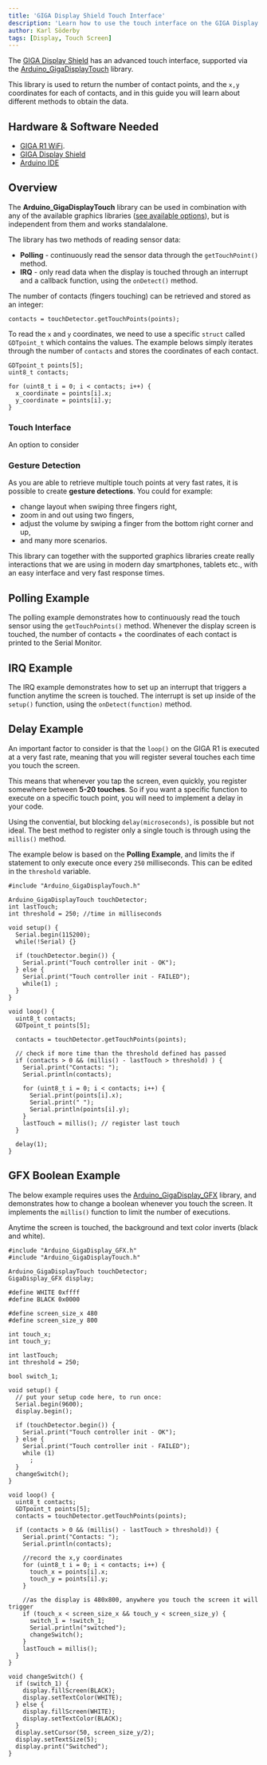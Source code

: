 ```yaml
---
title: 'GIGA Display Shield Touch Interface'
description: 'Learn how to use the touch interface on the GIGA Display Shield.'
author: Karl Söderby
tags: [Display, Touch Screen]
---
```


The [GIGA Display Shield](/hardware/giga-display-shield) has an advanced touch interface, supported via the [Arduino_GigaDisplayTouch](https://github.com/arduino-libraries/Arduino_GigaDisplayTouch) library.

This library is used to return the number of contact points, and the `x,y` coordinates for each of contacts, and in this guide you will learn about different methods to obtain the data.

## Hardware & Software Needed

- [GIGA R1 WiFi](/hardware/giga-r1-wifi).
- [GIGA Display Shield](/hardware/giga-display-shield)
- [Arduino IDE](https://www.arduino.cc/en/software)

## Overview

The **Arduino_GigaDisplayTouch** library can be used in combination with any of the available graphics libraries ([see available options](/tutorials/giga-display-shield/getting-started#overview)), but is independent from them and works standalalone.

The library has two methods of reading sensor data:
- **Polling** - continuously read the sensor data through the `getTouchPoint()` method.
- **IRQ** - only read data when the display is touched through an interrupt and a callback function, using the `onDetect()` method.

The number of contacts (fingers touching) can be retrieved and stored as an integer:

```arduino
contacts = touchDetector.getTouchPoints(points);
```

To read the `x` and `y` coordinates, we need to use a specific `struct` called `GDTpoint_t` which contains the values. The example belows simply iterates through the number of `contacts` and stores the coordinates of each contact.

```arduino
GDTpoint_t points[5];
uint8_t contacts;

for (uint8_t i = 0; i < contacts; i++) {
  x_coordinate = points[i].x;
  y_coordinate = points[i].y;
}
```

### Touch Interface

An option to consider 

### Gesture Detection

As you are able to retrieve multiple touch points at very fast rates, it is possible to create **gesture detections**. You could for example:
- change layout when swiping three fingers right,
- zoom in and out using two fingers,
- adjust the volume by swiping a finger from the bottom right corner and up,
- and many more scenarios.

This library can together with the supported graphics libraries create really interactions that we are using in modern day smartphones, tablets etc., with an easy interface and very fast response times.

## Polling Example

The polling example demonstrates how to continuously read the touch sensor using the `getTouchPoints()` method. Whenever the display screen is touched, the number of contacts + the coordinates of each contact is printed to the Serial Monitor.

<CodeBlock url="https://github.com/arduino-libraries/Arduino_GigaDisplayTouch/blob/main/examples/Touch_Polling/Touch_Polling.ino" className="arduino"/>

## IRQ Example

The IRQ example demonstrates how to set up an interrupt that triggers a function anytime the screen is touched. The interrupt is set up inside of the `setup()` function, using the `onDetect(function)` method. 

<CodeBlock url="https://github.com/arduino-libraries/Arduino_GigaDisplayTouch/blob/main/examples/Touch_IRQ/Touch_IRQ.ino" className="arduino"/>

## Delay Example

An important factor to consider is that the `loop()` on the GIGA R1 is executed at a very fast rate, meaning that you will register several touches each time you touch the screen.

This means that whenever you tap the screen, even quickly, you register somewhere between **5-20 touches**. So if you want a specific function to execute on a specific touch point, you will need to implement a delay in your code. 

Using the convential, but blocking `delay(microseconds)`, is possible but not ideal. The best method to register only a single touch is through using the `millis()` method.

The example below is based on the **Polling Example**, and limits the if statement to only execute once every `250` milliseconds. This can be edited in the `threshold` variable.

```arduino
#include "Arduino_GigaDisplayTouch.h"

Arduino_GigaDisplayTouch touchDetector;
int lastTouch;
int threshold = 250; //time in milliseconds

void setup() {
  Serial.begin(115200);
  while(!Serial) {}

  if (touchDetector.begin()) {
    Serial.print("Touch controller init - OK");
  } else {
    Serial.print("Touch controller init - FAILED");
    while(1) ;
  }
}

void loop() {
  uint8_t contacts;
  GDTpoint_t points[5];
  
  contacts = touchDetector.getTouchPoints(points);

  // check if more time than the threshold defined has passed
  if (contacts > 0 && (millis() - lastTouch > threshold) ) {
    Serial.print("Contacts: ");
    Serial.println(contacts);

    for (uint8_t i = 0; i < contacts; i++) {
      Serial.print(points[i].x);
      Serial.print(" ");
      Serial.println(points[i].y);
    }
    lastTouch = millis(); // register last touch
  }

  delay(1);
}
```

## GFX Boolean Example

The below example requires uses the [Arduino_GigaDisplay_GFX](https://github.com/arduino/Arduino_GigaDisplay_GFX) library, and demonstrates how to change a boolean whenever you touch the screen. It implements the `millis()` function to limit the number of executions. 

Anytime the screen is touched, the background and text color inverts (black and white). 

```arduino
#include "Arduino_GigaDisplay_GFX.h"
#include "Arduino_GigaDisplayTouch.h"

Arduino_GigaDisplayTouch touchDetector;
GigaDisplay_GFX display;

#define WHITE 0xffff
#define BLACK 0x0000

#define screen_size_x 480
#define screen_size_y 800

int touch_x;
int touch_y;

int lastTouch;
int threshold = 250;

bool switch_1;

void setup() {
  // put your setup code here, to run once:
  Serial.begin(9600);
  display.begin();

  if (touchDetector.begin()) {
    Serial.print("Touch controller init - OK");
  } else {
    Serial.print("Touch controller init - FAILED");
    while (1)
      ;
  }
  changeSwitch();
}

void loop() {
  uint8_t contacts;
  GDTpoint_t points[5];
  contacts = touchDetector.getTouchPoints(points);
  
  if (contacts > 0 && (millis() - lastTouch > threshold)) {
    Serial.print("Contacts: ");
    Serial.println(contacts);

    //record the x,y coordinates 
    for (uint8_t i = 0; i < contacts; i++) {
      touch_x = points[i].x;
      touch_y = points[i].y;
    }

    //as the display is 480x800, anywhere you touch the screen it will trigger
    if (touch_x < screen_size_x && touch_y < screen_size_y) {
      switch_1 = !switch_1;
      Serial.println("switched");
      changeSwitch();
    }
    lastTouch = millis();
  }
}

void changeSwitch() {
  if (switch_1) {
    display.fillScreen(BLACK);
    display.setTextColor(WHITE);
  } else {
    display.fillScreen(WHITE);
    display.setTextColor(BLACK);
  }
  display.setCursor(50, screen_size_y/2);
  display.setTextSize(5);
  display.print("Switched");
}
```